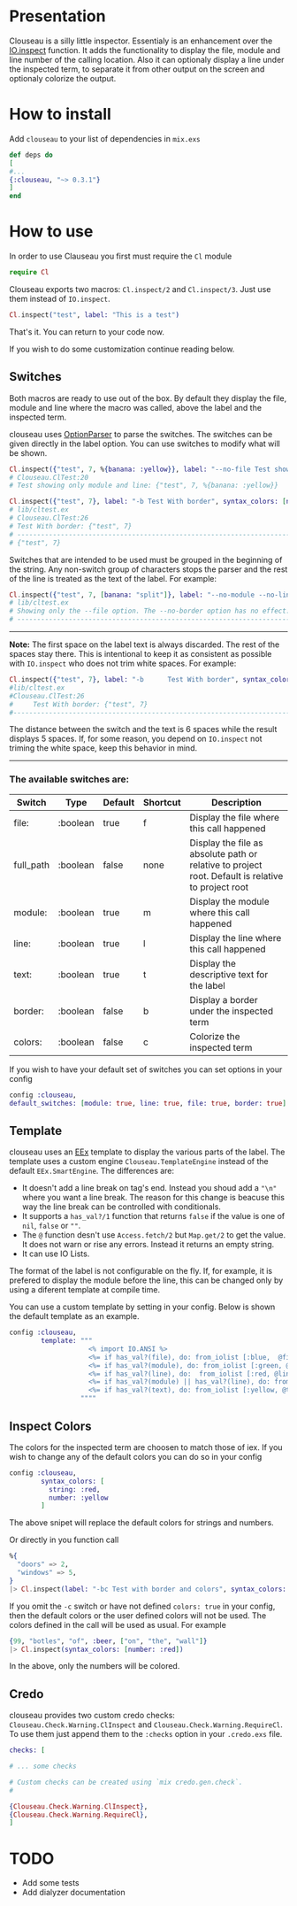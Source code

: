 # Presentation
Clouseau is a silly little inspector. Essentialy is an enhancement over the [IO.inspect](https://hexdocs.pm/elixir/IO.html#inspect/2) function.
It adds the functionality to display the file, module and line number of the calling location.
Also it can optionaly display a line under the inspected term, to separate it from other output
on the screen and optionaly colorize the output. 

# How to install

Add `clouseau` to your list of dependencies in `mix.exs`

```elixir
def deps do
[
#...
{:clouseau, "~> 0.3.1"}
]
end
```



# How to use

In order to use Clauseau you first must require the `Cl` module

```elixir
require Cl
```

Clouseau exports two macros: `Cl.inspect/2` and `Cl.inspect/3`. Just use them instead of `IO.inspect`.


```elixir
Cl.inspect("test", label: "This is a test")
```

That's it. You can return to your code now.



If you wish to do some customization continue reading below.

## Switches

Both macros are ready to use out of the box. By default they display the file, module and line where the
macro was called, above the label and the inspected term.

clouseau uses [OptionParser](https://hexdocs.pm/elixir/OptionParser.html) to parse the switches. The switches can
be given directly in the label option. You can use switches to modify what will be shown.


```elixir
Cl.inspect({"test", 7, %{banana: :yellow}}, label: "--no-file Test showing only module and line")
# Clouseau.ClTest:20
# Test showing only module and line: {"test", 7, %{banana: :yellow}}
```

```elixir
Cl.inspect({"test", 7}, label: "-b Test With border", syntax_colors: [number: :blue])
# lib/cltest.ex
# Clouseau.ClTest:26
# Test With border: {"test", 7}
# -------------------------------------------------------------------------------------
# {"test", 7}
```


Switches that are intended to be used must be grouped in the beginning of the string. Any non-switch group of characters stops the parser and the rest of the line is treated as the text of the label. For example:

```elixir
Cl.inspect({"test", 7, [banana: "split"]}, label: "--no-module --no-line -b Showing only the --file option. The --no-border option has no effect")
# lib/cltest.ex
# Showing only the --file option. The --no-border option has no effect: {"test", 7, [banana: "split"]}
# --------------------------------------------------------------------------------------------------------------------------------------------------
```

---
**Note:** The first space on the label text is always discarded. The rest of the spaces stay there. This is intentional to keep it as consistent as possible
with `IO.inspect` who does not trim white spaces. For example:

```elixir
Cl.inspect({"test", 7}, label: "-b      Test With border", syntax_colors: [number: :blue])
#lib/cltest.ex
#Clouseau.ClTest:26
#     Test With border: {"test", 7}
#------------------------------------------------------------------------------------------
```

The distance between the switch and the text is 6 spaces while the result displays 5 spaces. If, for some reason, you depend on `IO.inspect` not triming the
white space, keep this behavior in mind.


---

### The available switches are:


Switch    | Type     | Default | Shortcut | Description
----------|----------|---------|----------|----------------------------------------------------------------------------------------------------|
file:     | :boolean | true    | f        | Display the file where this call happened
full_path | :boolean | false   | none     | Display the file as absolute path or relative to project root. Default is relative to project root
module:   | :boolean | true    | m        | Display the module where this call happened
line:     | :boolean | true    | l        | Display the line where this call happened
text:     | :boolean | true    | t        | Display the descriptive text for the label
border:   | :boolean | false   | b        | Display a border under the inspected term
colors:   | :boolean | false   | c        | Colorize the inspected term

If you wish to have your default set of switches you can set options in your config

```elixir
config :clouseau,
default_switches: [module: true, line: true, file: true, border: true]
```



## Template

clouseau uses an [EEx](https://hexdocs.pm/eex/EEx.html) template to display the various parts of the label.
The template uses a custom engine `Clouseau.TemplateEngine` instead of the default `EEx.SmartEngine`. The differences are:

* It doesn't add a line break on tag's end. Instead you shoud add a `"\n" `where you want a line break. The reason
    for this change is beacuse this way the line break can be controlled with conditionals.
* It supports a `has_val?/1` function that returns `false` if the value is one of `nil`, `false` or `""`.
* The `@` function desn't use `Access.fetch/2` but `Map.get/2` to get the value. It does not warn or rise any errors. Instead it returns an empty string.
* It can use IO Lists.


The format of the label is not configurable on the fly. If, for example, it is prefered to display
the module before the line, this can be changed only by using a diferent template at compile time.

You can use a custom template by setting in your config. Below is shown the default template as an example.

```elixir
config :clouseau,
        template: """
                    <% import IO.ANSI %>
                    <%= if has_val?(file), do: from_iolist [:blue,  @file, :reset, "\n"] %>
                    <%= if has_val?(module), do: from_iolist [:green, @module, ":"] %>
                    <%= if has_val?(line), do:  from_iolist [:red, @line] %>
                    <%= if has_val?(module) || has_val?(line), do: from_iolist [:reset, "\n"] %>
                    <%= if has_val?(text), do: from_iolist [:yellow, @text, :reset, ": "] %>
                  """"
```

## Inspect Colors

The colors for the inspected term are choosen to match those of iex. If you wish to change any of the default colors you can do so
in your config

```elixir
config :clouseau,
        syntax_colors: [
          string: :red,
          number: :yellow
        ]

```

The above snipet will replace the default colors for strings and numbers.

Or directly in you function call

```elixir
%{
  "doors" => 2,
  "windows" => 5,
} 
|> Cl.inspect(label: "-bc Test with border and colors", syntax_colors: [number: :red])
```

If you omit the `-c` switch or have not defined `colors: true` in your config, then the default colors or the user defined colors will not be 
used. The colors defined in the call will be used as usual. For example

```elixir
{99, "botles", "of", :beer, ["on", "the", "wall"]}
|> Cl.inspect(syntax_colors: [number: :red])
```
In the above, only the numbers will be colored.

## Credo

clouseau provides two custom credo checks: `Clouseau.Check.Warning.ClInspect` and `Clouseau.Check.Warning.RequireCl`.
To use them just append them to the `:checks` option in your `.credo.exs` file.

```elixir
checks: [

# ... some checks

# Custom checks can be created using `mix credo.gen.check`.
#

{Clouseau.Check.Warning.ClInspect},
{Clouseau.Check.Warning.RequireCl},
]
```

# TODO
* Add some tests
* Add dialyzer documentation


